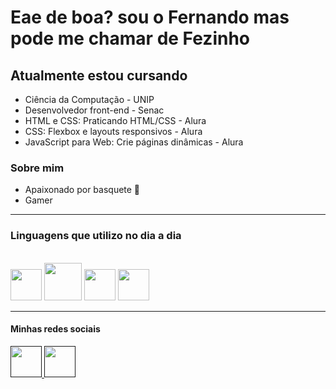 <h1>Eae de boa? sou o Fernando mas pode me chamar de Fezinho</h1>
<h2>Atualmente estou cursando</h2>
 <ul>
    <li>Ciência da Computação - UNIP</li>
    <li>Desenvolvedor front-end - Senac</li>
    <li>HTML e CSS: Praticando HTML/CSS - Alura</li>
    <li>CSS: Flexbox e layouts responsivos - Alura</li>
    <li>JavaScript para Web: Crie páginas dinâmicas - Alura</li>
 </ul>
<h3>Sobre mim</h3>
 <ul>
    <li>Apaixonado por basquete 🏀 </li>
    <li>Gamer</li>
  </ul>
  <hr>
  <h3>Linguagens que utilizo no dia a dia</h3>
   <link rel="stylesheet" href="https://cdn.jsdelivr.net/gh/devicons/devicon@v2.15.1/devicon.min.css">
   <div style="display: inline_block"><br>
    <img src="https://cdn.jsdelivr.net/gh/devicons/devicon/icons/html5/html5-original.svg" width="50" height="50"/>
    <img src="https://cdn.jsdelivr.net/gh/devicons/devicon/icons/css3/css3-original-wordmark.svg" width="60" heigth="50"/>
    <img src="https://cdn.jsdelivr.net/gh/devicons/devicon/icons/bootstrap/bootstrap-original-wordmark.svg" width="50" heigth="50"/>
     <img src="https://cdn.jsdelivr.net/gh/devicons/devicon/icons/javascript/javascript-original.svg" width="50" heigth="50"/>
   </div>
    <hr>
  <h4>Minhas redes sociais</h4>
    <a href="" target="_blank"><img src="https://cdn.jsdelivr.net/gh/devicons/devicon/icons/facebook/facebook-original.svg"/ width="50" height="50">
    <a href="" target="_blank"><img src="https://cdn.jsdelivr.net/gh/devicons/devicon/icons/linkedin/linkedin-original.svg" width="50" heigth="50"/>
          
                     
  



  

          


